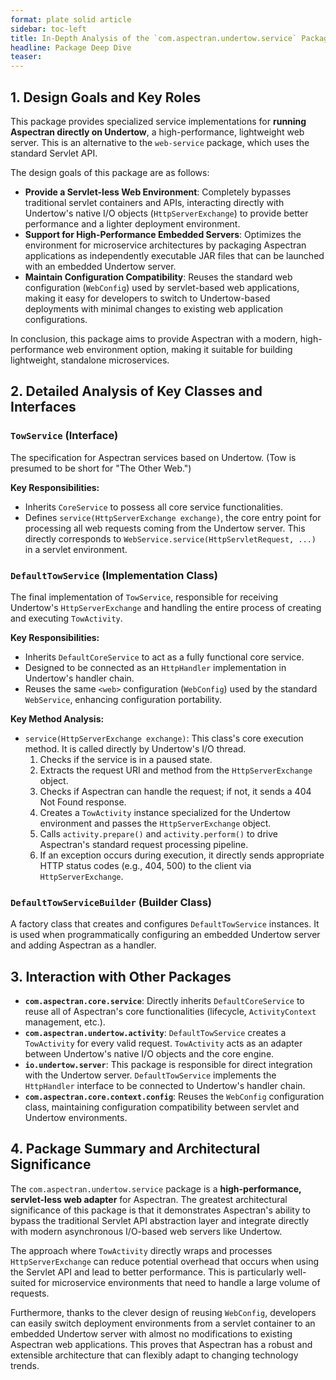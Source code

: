 ```yaml
---
format: plate solid article
sidebar: toc-left
title: In-Depth Analysis of the `com.aspectran.undertow.service` Package
headline: Package Deep Dive
teaser:
---
```


## 1. Design Goals and Key Roles

This package provides specialized service implementations for **running Aspectran directly on Undertow**, a high-performance, lightweight web server. This is an alternative to the `web-service` package, which uses the standard Servlet API.

The design goals of this package are as follows:

-   **Provide a Servlet-less Web Environment**: Completely bypasses traditional servlet containers and APIs, interacting directly with Undertow's native I/O objects (`HttpServerExchange`) to provide better performance and a lighter deployment environment.
-   **Support for High-Performance Embedded Servers**: Optimizes the environment for microservice architectures by packaging Aspectran applications as independently executable JAR files that can be launched with an embedded Undertow server.
-   **Maintain Configuration Compatibility**: Reuses the standard web configuration (`WebConfig`) used by servlet-based web applications, making it easy for developers to switch to Undertow-based deployments with minimal changes to existing web application configurations.

In conclusion, this package aims to provide Aspectran with a modern, high-performance web environment option, making it suitable for building lightweight, standalone microservices.

## 2. Detailed Analysis of Key Classes and Interfaces

### `TowService` (Interface)

The specification for Aspectran services based on Undertow. (Tow is presumed to be short for "The Other Web.")

**Key Responsibilities:**
-   Inherits `CoreService` to possess all core service functionalities.
-   Defines `service(HttpServerExchange exchange)`, the core entry point for processing all web requests coming from the Undertow server. This directly corresponds to `WebService.service(HttpServletRequest, ...)` in a servlet environment.

### `DefaultTowService` (Implementation Class)

The final implementation of `TowService`, responsible for receiving Undertow's `HttpServerExchange` and handling the entire process of creating and executing `TowActivity`.

**Key Responsibilities:**
-   Inherits `DefaultCoreService` to act as a fully functional core service.
-   Designed to be connected as an `HttpHandler` implementation in Undertow's handler chain.
-   Reuses the same `<web>` configuration (`WebConfig`) used by the standard `WebService`, enhancing configuration portability.

**Key Method Analysis:**
-   `service(HttpServerExchange exchange)`: This class's core execution method. It is called directly by Undertow's I/O thread.
    1.  Checks if the service is in a paused state.
    2.  Extracts the request URI and method from the `HttpServerExchange` object.
    3.  Checks if Aspectran can handle the request; if not, it sends a 404 Not Found response.
    4.  Creates a `TowActivity` instance specialized for the Undertow environment and passes the `HttpServerExchange` object.
    5.  Calls `activity.prepare()` and `activity.perform()` to drive Aspectran's standard request processing pipeline.
    6.  If an exception occurs during execution, it directly sends appropriate HTTP status codes (e.g., 404, 500) to the client via `HttpServerExchange`.

### `DefaultTowServiceBuilder` (Builder Class)

A factory class that creates and configures `DefaultTowService` instances. It is used when programmatically configuring an embedded Undertow server and adding Aspectran as a handler.

## 3. Interaction with Other Packages

-   **`com.aspectran.core.service`**: Directly inherits `DefaultCoreService` to reuse all of Aspectran's core functionalities (lifecycle, `ActivityContext` management, etc.).
-   **`com.aspectran.undertow.activity`**: `DefaultTowService` creates a `TowActivity` for every valid request. `TowActivity` acts as an adapter between Undertow's native I/O objects and the core engine.
-   **`io.undertow.server`**: This package is responsible for direct integration with the Undertow server. `DefaultTowService` implements the `HttpHandler` interface to be connected to Undertow's handler chain.
-   **`com.aspectran.core.context.config`**: Reuses the `WebConfig` configuration class, maintaining configuration compatibility between servlet and Undertow environments.

## 4. Package Summary and Architectural Significance

The `com.aspectran.undertow.service` package is a **high-performance, servlet-less web adapter** for Aspectran. The greatest architectural significance of this package is that it demonstrates Aspectran's ability to bypass the traditional Servlet API abstraction layer and integrate directly with modern asynchronous I/O-based web servers like Undertow.

The approach where `TowActivity` directly wraps and processes `HttpServerExchange` can reduce potential overhead that occurs when using the Servlet API and lead to better performance. This is particularly well-suited for microservice environments that need to handle a large volume of requests.

Furthermore, thanks to the clever design of reusing `WebConfig`, developers can easily switch deployment environments from a servlet container to an embedded Undertow server with almost no modifications to existing Aspectran web applications. This proves that Aspectran has a robust and extensible architecture that can flexibly adapt to changing technology trends.
